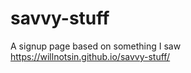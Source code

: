 # savvy-stuff
A signup page based on something I saw
<br>
https://willnotsin.github.io/savvy-stuff/
